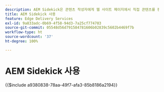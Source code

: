 ```yaml
---
description: ​​AEM Sidekick은 콘텐츠 작성자에게 웹 사이트 페이지에서 직접 콘텐츠를 편집하고 미리 보고 게시할 수 있도록 컨텍스트 인식 옵션을 제공하는 도구 모음을 제공합니다.
title: AEM Sidekick 사용
feature: Edge Delivery Services
exl-id: 9a833adc-0b69-4f58-94d3-7a25cf774703
source-git-commit: 05548d56d791584781606b02839c5602b4469f7b
workflow-type: ht
source-wordcount: '37'
ht-degree: 100%

---
```


# AEM Sidekick 사용

{{$include a9380838-78aa-49f7-afa3-85b8186a2194}}
